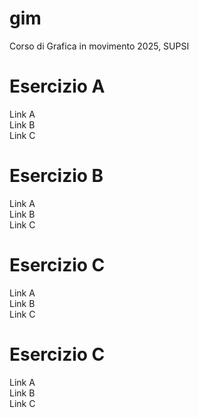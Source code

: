 # gim
Corso di Grafica in movimento 2025, SUPSI

# Esercizio A
Link A  
Link B  
Link C 


# Esercizio B

Link A  
Link B  
Link C

# Esercizio C
Link A  
Link B  
Link C

# Esercizio C
Link A  
Link B  
Link C